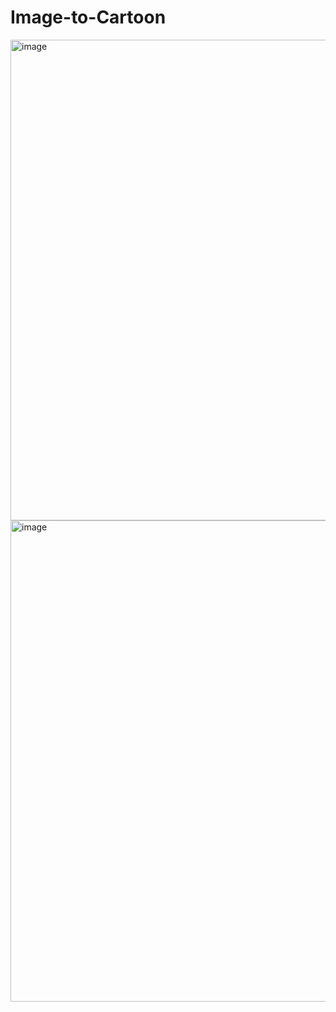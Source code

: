 # Image-to-Cartoon

<img width="769" alt="image" src="https://user-images.githubusercontent.com/76959128/201485975-a31a2580-c52a-4ea7-943b-35b16ef278f3.png">


<img width="770" alt="image" src="https://user-images.githubusercontent.com/76959128/201485988-6f4d0115-37bf-4418-a625-2f81357f77c2.png">
